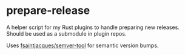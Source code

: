 # prepare-release

A helper script for my Rust plugins to handle preparing new releases. Should be used as a submodule in plugin repos.

Uses [fsaintjacques/semver-tool](https://github.com/fsaintjacques/semver-tool) for semantic version bumps.
